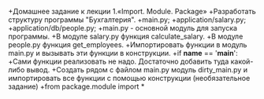 +Домашнее задание к лекции 1.«Import. Module. Package»
+Разработать структуру программы "Бухгалтерия".
+main.py;
+application/salary.py;
+application/db/people.py;
+main.py - основной модуль для запуска программы.
+В модуле salary.py функция calculate_salary.
+В модуле people.py функция get_employees.
+Импортировать функции в модуль main.py и вызывать эти функции в конструкции.
+if __name__ == '__main__':
+Сами функции реализовать не надо. Достаточно добавить туда какой-либо вывод.
+Создать рядом с файлом main.py модуль dirty_main.py и импортировать все функции с помощью конструкции (необязательное задание)
+from package.module import *

